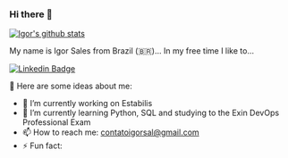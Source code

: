 ### Hi there 👋

[![Igor's github stats](https://github-readme-stats-one-bice.vercel.app/api?username=salesigor&theme=dark&include_all_commits=true&show_icons=true&count_private=true&role=OWNER,ORGANIZATION_MEMBER,COLLABORATOR&include_orgs=true)](https://github.com/salesigor)

My name is Igor Sales from Brazil (🇧🇷)...
In my free time I like to...

[![Linkedin Badge](https://img.shields.io/badge/-LinkedIn-blue?style=flat-square&logo=Linkedin&logoColor=white&link=https://www.linkedin.com/in/salesigor)](https://www.linkedin.com/in/salesigor)

🧙 Here are some ideas about me:

- 🔭 I’m currently working on Estabilis
- 🌱 I’m currently learning Python, SQL and studying to the Exin DevOps Professional Exam
- 📫 How to reach me: contatoigorsal@gmail.com
- ⚡ Fun fact: 